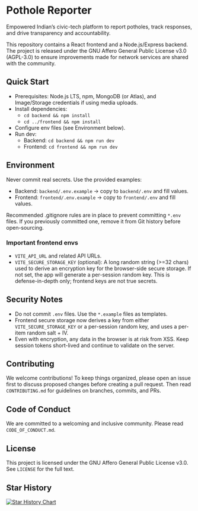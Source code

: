 # Pothole Reporter

Empowered Indian’s civic-tech platform to report potholes, track responses, and drive transparency and accountability.

This repository contains a React frontend and a Node.js/Express backend. The project is released under the GNU Affero General Public License v3.0 (AGPL-3.0) to ensure improvements made for network services are shared with the community.

## Quick Start

- Prerequisites: Node.js LTS, npm, MongoDB (or Atlas), and Image/Storage credentials if using media uploads.
- Install dependencies:
  - `cd backend && npm install`
  - `cd ../frontend && npm install`
- Configure env files (see Environment below).
- Run dev:
  - Backend: `cd backend && npm run dev`
  - Frontend: `cd frontend && npm run dev`

## Environment

Never commit real secrets. Use the provided examples:

- Backend: `backend/.env.example` → copy to `backend/.env` and fill values.
- Frontend: `frontend/.env.example` → copy to `frontend/.env` and fill values.

Recommended .gitignore rules are in place to prevent committing `*.env` files. If you previously committed one, remove it from Git history before open-sourcing.

### Important frontend envs

- `VITE_API_URL` and related API URLs.
- `VITE_SECURE_STORAGE_KEY` (optional): A long random string (>=32 chars) used to derive an encryption key for the browser-side secure storage. If not set, the app will generate a per-session random key. This is defense-in-depth only; frontend keys are not true secrets.

## Security Notes

- Do not commit `.env` files. Use the `*.example` files as templates.
- Frontend secure storage now derives a key from either `VITE_SECURE_STORAGE_KEY` or a per-session random key, and uses a per-item random salt + IV.
- Even with encryption, any data in the browser is at risk from XSS. Keep session tokens short-lived and continue to validate on the server.

## Contributing

We welcome contributions! To keep things organized, please open an issue first to discuss proposed changes before creating a pull request. Then read `CONTRIBUTING.md` for guidelines on branches, commits, and PRs.

## Code of Conduct

We are committed to a welcoming and inclusive community. Please read `CODE_OF_CONDUCT.md`.

## License

This project is licensed under the GNU Affero General Public License v3.0. See `LICENSE` for the full text.

## Star History


[![Star History Chart](https://api.star-history.com/svg?repos=Empowered-Indian/indian-potholes&type=Date)](https://www.star-history.com/#Empowered-Indian/indian-potholes&Date)
